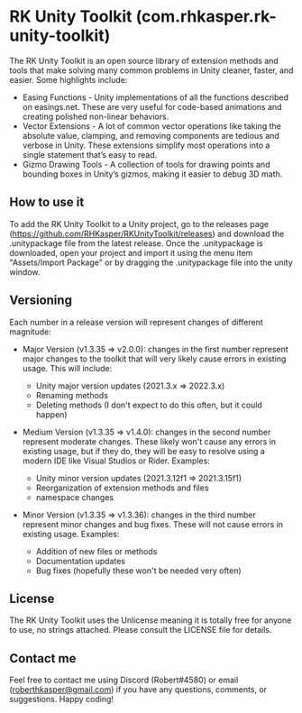 # RK Unity Toolkit (com.rhkasper.rk-unity-toolkit)

The RK Unity Toolkit is an open source library of extension methods and tools that make solving many common problems in Unity cleaner, faster, and easier. Some highlights include:
- Easing Functions - Unity implementations of all the functions described on easings.net. These are very useful for code-based animations and creating polished non-linear behaviors.
- Vector Extensions - A lot of common vector operations like taking the absolute value, clamping, and removing components are tedious and verbose in Unity. These extensions simplify most operations into a single statement that’s easy to read.
- Gizmo Drawing Tools - A collection of tools for drawing points and bounding boxes in Unity’s gizmos, making it easier to debug 3D math.

## How to use it
To add the RK Unity Toolkit to a Unity project, go to the releases page (https://github.com/RHKasper/RKUnityToolkit/releases) and download the .unitypackage file from the latest release. Once the .unitypackage is downloaded, open your project and import it using the menu item "Assets/Import Package" or by dragging the .unitypackage file into the unity window.

## Versioning
Each number in a release version will represent changes of different magnitude:

- Major Version (v1.3.35 => v2.0.0): changes in the first number represent major changes to the toolkit that will very likely cause errors in existing usage. This will include:
   - Unity major version updates (2021.3.x => 2022.3.x)
   - Renaming methods
   - Deleting methods (I don't expect to do this often, but it could happen)


- Medium Version (v1.3.35 => v1.4.0): changes in the second number represent moderate changes. These likely won't cause any errors in existing usage, but if they do, they will be easy to resolve using a modern IDE like Visual Studios or Rider. Examples:
   - Unity minor version updates (2021.3.12f1 => 2021.3.15f1)
   - Reorganization of extension methods and files
   - namespace changes


- Minor Version (v1.3.35 => v1.3.36): changes in the third number represent minor changes and bug fixes. These will not cause errors in existing usage. Examples:
   - Addition of new files or methods
   - Documentation updates
   - Bug fixes (hopefully these won't be needed very often)

## License
The RK Unity Toolkit uses the Unlicense meaning it is totally free for anyone to use, no strings attached. Please consult the LICENSE file for details.

## Contact me
Feel free to contact me using Discord (Robert#4580) or email (roberthkasper@gmail.com) if you have any questions, comments, or suggestions. Happy coding!
